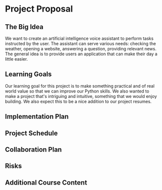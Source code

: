 # Project Proposal

## The Big Idea
We want to create an artificial intelligence voice assistant to perform tasks instructed by the user. The assistant can serve various needs: checking the weather, opening a website, answering a question, providing relevant news. The general idea is to provide users an application that can make their day a little easier. 

## Learning Goals
Our learning goal for this project is to make something practical and of real world value so that we can improve our Python skills. We also wanted to make a project that's intriguing and intuitive, something that we would enjoy building. We also expect this to be a nice addition to our project resumes.

## Implementation Plan

## Project Schedule

## Collaboration Plan

## Risks

## Additional Course Content
